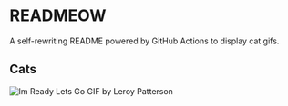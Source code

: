 # READMEOW

A self-rewriting README powered by GitHub Actions to display cat gifs.

## Cats

![Im Ready Lets Go GIF by Leroy Patterson](https://media4.giphy.com/media/CjmvTCZf2U3p09Cn0h/200.gif?cid=9acd02datvivv9v7e0i7biy789o59gb1zhu9l52zgfjkr7av&ep=v1_gifs_search&rid=200.gif&ct=g)
